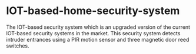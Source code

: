# IOT-based-home-security-system
The IOT-based security system which is an upgraded version of the current IOT-based security systems in the market. This security system detects intruder entrances using a PIR motion sensor and three magnetic door reed switches.
